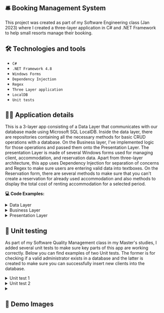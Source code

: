 ## 🛎️ Booking Management System

This project was created as part of my Software Engineering class (Jan 2023) where I created a three-layer application in C# and .NET Framework to help small resorts manage their booking.

## 🛠️ Technologies and tools

- `C#`
- `.NET Framework 4.8`
- `Windows Forms`
- `Dependency Injection`
- `Regex`
- `Three Layer application`
- `LocalDB`
- `Unit tests`

## 👷‍♂️ Application details

This is a 3-layer app consisting of a Data Layer that communicates with our database made using Microsoft SQL LocalDB. Inside the data layer, there are repositories containing all the necessary methods for basic CRUD operations with a database. On the Business layer, I've implemented logic for those operations and passed them onto the Presentation Layer. The presentation Layer is made of several Windows forms used for managing client, accommodation, and reservation data. Apart from three-layer architecture, this app uses Dependency Injection for separation of concerns and Regex to make sure users are entering valid data into textboxes. On the Reservation form, there are several methods to make sure that you can't create a reservation for already used accommodation and also methods to display the total cost of renting accommodation for a selected period.

**💻 Code Examples:**
<details>
<summary>Data Layer</summary>
  
#
  
``` c#
public int InsertClient(Client client)
{
    using (SqlConnection connection = new SqlConnection(connectionString))
    {
        string query = "INSERT INTO CLIENTS (first_name,last_name,phone_number,email) VALUES(@firstName,@lastName,@phoneNumber,@email)";
        SqlCommand command = new SqlCommand(query, connection);
        command.Parameters.AddWithValue("@firstName", client.FirstName);
        command.Parameters.AddWithValue("@lastName", client.LastName);
        command.Parameters.AddWithValue("@phoneNumber", client.PhoneNumber);
        command.Parameters.AddWithValue("@email", client.Email);

        connection.Open();
        int rowsUpdated;
        rowsUpdated = command.ExecuteNonQuery();
        connection.Close();
        return rowsUpdated;
    }
}
```

</details>
<details>
  <summary>Business Layer</summary>

  #

  ``` c#
public string InsertClient(Client client)
{
    int rowsAffected = this.clientrepository.InsertClient(client);

    if (rowsAffected > 0)
    {
        return "Client successfully added!";
    }
    else
    {
        return "Failed to insert client!";
    }
}
```
</details>

<details>
  <summary>Presentation Layer</summary>
  
```c#
 private void button_InsertClient_Click(object sender, EventArgs e)
        {
            if (textBox_FirstName.Text == "" || textBox_LastName.Text == ""  ||
                textBox_PhoneNumber.Text == "" || 
                textBox_Email.Text == "")
            {
                MessageBox.Show("You have to fill out all of the fields", "Message", MessageBoxButtons.OK, MessageBoxIcon.Error);
                textBox_FirstName.Focus();
                return;
            }
            else if (!Regex.Match(textBox_Email.Text, @"^[\w-\.]+@([\w-]+\.)+[\w-]{2,4}$").Success)
            {
                MessageBox.Show("E-mail entered incorrectly!", "Message", MessageBoxButtons.OK, MessageBoxIcon.Error);
                textBox_Email.Focus();
                return;
            }
            else if (!Regex.Match(textBox_FirstName.Text, @"^[A-Z]+[A-Za-z\s]{1,15}([A-Z]?)+([A-Za-z\s]?)$").Success)
            {
                MessageBox.Show("First name cannot contain a digit!", "Message", MessageBoxButtons.OK, MessageBoxIcon.Error);
                textBox_FirstName.Focus();
                return;
            }
            else if (!Regex.Match(textBox_LastName.Text, @"^[A-Z]+[A-Za-z\s-]{1,30}([A-Z]?)+([A-Za-z\s]?)$").Success)
            {
                MessageBox.Show("Last name cannot contain a digit!", "Message", MessageBoxButtons.OK, MessageBoxIcon.Error);
                textBox_LastName.Focus();
                return;
            }
            else if (!Regex.Match(textBox_PhoneNumber.Text, @"^[0][6]\d{7,8}$").Success)
            {
                MessageBox.Show("Phone number entered incorrectly!", "Message", MessageBoxButtons.OK, MessageBoxIcon.Error);
                textBox_PhoneNumber.Focus();
                return;
            }
            else
            {
                Client client = new Client();
                client.FirstName = textBox_FirstName.Text;
                client.LastName = textBox_LastName.Text;
                client.PhoneNumber = textBox_PhoneNumber.Text;
                client.Email = textBox_Email.Text;
                string result = clientBusiness.InsertClient(client);
                MessageBox.Show(result, "Message", MessageBoxButtons.OK, MessageBoxIcon.Information);

                textBox_FirstName.Text = "";
                textBox_LastName.Text = "";
                textBox_PhoneNumber.Text = "";
                textBox_Email.Text = "";
            }
        } 

```

</details>

## 🧪 Unit testing

As part of my Software Quality Management class in my Master's studies, I added several unit tests to make sure key parts of this app are working correctly. Below you can find examples of two Unit tests. The former is for checking if a valid administrator exists in a database and the latter is created to make sure you can successfully insert new clients into the database.

<details>
  <summary>Unit test 1</summary>

  ```c#
[TestFixture]
public class DeleteAccommodationTest
{
    
    private readonly IAdminRepository adminRepository;

    public DeleteAccommodationTest()
    {
        // Assuming Constants.ConnectionString is correctly configured for testing purposes
        adminRepository = new AdminRepository();
    }

    [Test]
    public void GetAdmin_WithValidCredentials_ShouldReturnAdmin()
    {
        // Arrange
        string validUsername = "djordje";
        string validPassword = "Adminadmin123!";

        // Act
        Admin result = adminRepository.GetAdmin(validUsername, validPassword);

        // Assert
        Assert.IsNotNull(result);
        Assert.AreEqual(validUsername, result.Username);
        Assert.AreEqual(validPassword, result.Password);
    }

    [Test]
    public void GetAdmin_WithInvalidCredentials_ShouldReturnEmptyAdmin()
    {
        // Arrange
        string invalidUsername = "nonexistent";
        string invalidPassword = "InvalidPassword";

        // Act
        Admin result = adminRepository.GetAdmin(invalidUsername, invalidPassword);

        // Assert
        Assert.IsNotNull(result);
        Assert.AreEqual(0, result.Id); // Assuming Id is initialized as 0 for an empty admin
        Assert.IsNull(result.Username);
        Assert.IsNull(result.Password);
    }
}
```
</details>

<details>
  <summary>Unit test 2</summary>

  ```c#
[TestFixture]
public class InsertClientTest
{
    private readonly IClientRepository clientRepository;

    public InsertClientTest()
    {
        // Assuming Constants.ConnectionString is correctly configured for testing purposes
        clientRepository = new ClientRepository();
    }

    [Test]
    public void InsertClient_ShouldReturnOneRowInserted()
    {
        // Arrange
        Client newClient = new Client
        {
            FirstName = "John",
            LastName = "Doe",
            PhoneNumber = "123456789",
            Email = "john.doe@example.com"
        };

        // Act
        int rowsInserted = clientRepository.InsertClient(newClient);

        // Assert
        Assert.AreEqual(1, rowsInserted);
    }
}
```
</details>

<details> <summary><h2>📸 Demo Images</h2></summary>

#

![Screenshot1](https://i.ibb.co/8jKX4yL/msedge-a-DNNhe-Yh-YK.png)

#

![Screenshot2](https://i.ibb.co/7VPydyV/msedge-jp-J8-B0-Ocy-P.png)

#

![Screenshot3](https://i.ibb.co/28QDSx5/msedge-XIVu-Rjrgbr.png)

#

![Screenshot4](https://i.ibb.co/vYCmchk/msedge-Rctm-Y6-Jwt-Y.png)

#

![Screenshot5](https://i.ibb.co/2cV7tVf/msedge-A1c-XR6guvt.png)

#

![Screenshot6](https://i.ibb.co/T8GGvf2/msedge-v-R0x0-T2-YCt.png)

#

![Screenshot7](https://i.ibb.co/fkgZBTs/msedge-P9uxxjm58-Y.png)

</details>
